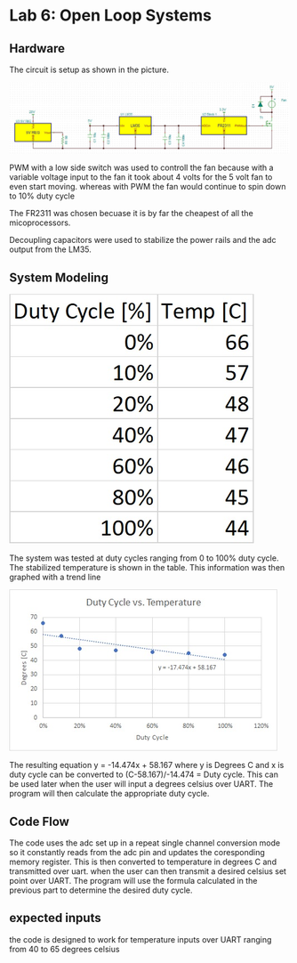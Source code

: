 # Lab 6: Open Loop Systems
## Hardware
The circuit is setup as shown in the picture.

![pic](https://github.com/RU09342/lab-6taking-control-over-your-embedded-life-juice-crew-rev-2-1/blob/master/Open%20Loop%20Systems/schematic.JPG)

PWM with a low side switch was used to controll the fan because with a variable voltage input to the fan it took about 4 volts for the 5 volt fan to even start moving. whereas with PWM the fan would continue to spin down to 10% duty cycle

The FR2311 was chosen becuase it is by far the cheapest of all the micoprocessors.

Decoupling capacitors were used to stabilize the power rails and the adc output from the LM35.

## System Modeling
![pic](https://github.com/RU09342/lab-6taking-control-over-your-embedded-life-juice-crew-rev-2-1/blob/master/Open%20Loop%20Systems/table.jpg)

The system was tested at duty cycles ranging from 0 to 100% duty cycle. The stabilized temperature is shown in the table. This information was then graphed with a trend line

![pic](https://github.com/RU09342/lab-6taking-control-over-your-embedded-life-juice-crew-rev-2-1/blob/master/Open%20Loop%20Systems/Graph.jpg)

The resulting equation y = -14.474x + 58.167 where y is Degrees C and x is duty cycle can be converted to (C-58.167)/-14.474 = Duty cycle. This can be used later when the user will input a degrees celsius over UART. The program will then calculate the appropriate duty cycle.

## Code Flow
The code uses the adc set up in a repeat single channel conversion mode so it constantly reads from the adc pin and updates the coresponding memory register. This is then converted to temperature in degrees C and transmitted over uart. when the user can then transmit a desired celsius set point over UART. The program will use the formula calculated in the previous part to determine the desired duty cycle.

## expected inputs
the code is designed to work for temperature inputs over UART ranging from 40 to 65 degrees celsius


